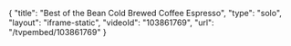 {
    "title": "Best of the Bean Cold Brewed Coffee  Espresso",
    "type": "solo",
    "layout": "iframe-static",
    "videoId": "103861769",
    "url": "\/tvpembed\/103861769"
}